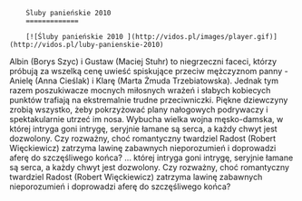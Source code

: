 
        Śluby panieńskie 2010 
        =============
        
        [![Śluby panieńskie 2010 ](http://vidos.pl/images/player.gif)](http://vidos.pl/luby-panienskie-2010)
        
        
 Albin (Borys Szyc) i Gustaw (Maciej Stuhr) to niegrzeczni faceci, którzy próbują za wszelką cenę uwieść spiskujące przeciw mężczyznom panny - Anielę (Anna Cieślak) i Klarę (Marta Żmuda Trzebiatowska). Jednak tym razem poszukiwacze mocnych miłosnych wrażeń i słabych kobiecych punktów trafiają na ekstremalnie trudne przeciwniczki. Piękne dziewczyny zrobią wszystko, żeby pokrzyżować plany nałogowych podrywaczy i spektakularnie utrzeć im nosa. Wybucha wielka wojna męsko-damska, w której intryga goni intrygę, seryjnie łamane są serca, a każdy chwyt jest dozwolony. Czy rozważny, choć romantyczny twardziel Radost (Robert Więckiewicz) zatrzyma lawinę zabawnych nieporozumień i doprowadzi aferę do szczęśliwego końca?   ... której intryga goni intrygę, seryjnie łamane są serca, a każdy chwyt jest dozwolony. Czy rozważny, choć romantyczny twardziel Radost (Robert Więckiewicz) zatrzyma lawinę zabawnych nieporozumień i doprowadzi aferę do szczęśliwego końca?
    